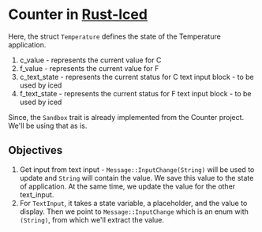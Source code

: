 # Counter in [Rust-Iced](iced.rs)

Here, the struct `Temperature` defines the state of the Temperature application.

1. c_value - represents the current value for C 
2. f_value - represents the current value for F
3. c_text_state - represents the current status for C text input block - to be used by iced
4. f_text_state - represents the current status for F text input block - to be used by iced

Since, the `Sandbox` trait is already implemented from the Counter project. We'll be using that as is.

## Objectives

1. Get input from text input - `Message::InputChange(String)` will be used to update and `String` will contain the value. We save this value to the state of application. At the same time, we update the value for the other text_input. 
2. For `TextInput`, it takes a state variable, a placeholder, and the value to display. Then we point to `Message::InputChange` which is an enum with `(String)`, from which we'll extract the value.
 